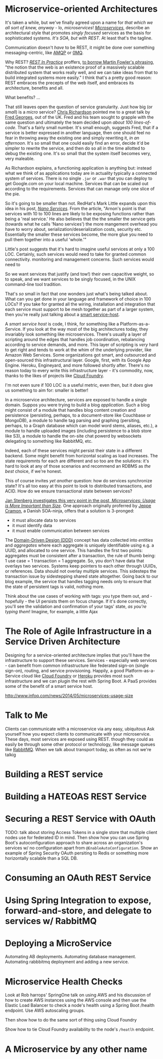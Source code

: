 # Microservice-oriented Architectures 

It's taken a while, but we've finally agreed upon a name for _that which we all sort of knew, anyway_ - lo, _microservices_!  [_Microservices_](http://martinfowler.com/articles/microservices.html),   describe an architectural style that promotes _singly focused_ services as the basis for sophisticated systems. _It's SOA, but with REST_. At least that's the tagline.  

Communication doesn't _have_ to be REST, it might be done over something messaging-centric, like [AMQP](http://rabbitmq.org) or [0MQ](). 

Why REST? [_REST In Practice_](http://www.amazon.com/gp/product/0596805829?ie=UTF8&tag=martinfowlerc-20&linkCode=as2&camp=1789&creative=9325&creativeASIN=0596805829)  proffers, [to borrow Martin Fowler's phrasing](),  "the notion that the web is an existence proof of a massively scalable distributed system that works really well, and we can take ideas from that to build integrated systems more easily." I think that's a pretty good reason: REST embraces the precepts of the web itself, and embraces its architecture, benefits and all.  

What benefits? ...

That still leaves open the question of service granularity. Just how big (or _small_) is a *micro* service? [Chris Richardson](http://twitter.com/crichardson) pointed me to a great talk by [Fred Georges](), out of the UK. Fred and his team sought to grapple with the same question and ultimately the  team decided upon _about 100 lines-of-code_. That's a fairly small number. It's small enough, suggests Fred, that if a service is better expressed in another language, then one should feel no fear in throwing away the existing one and simply rewriting it, _in an afternoon_. It's so small that one could easily find an error, decide it'd be simpler to rewrite the service, and then do so all in the time allotted to debug the existing one. It's so small that the system itself becomes very, very maleable. 

As Richardson explains, a functioning application is anything but: instead what we think of as applications today are in actuality typically a connected system of services. There is no single `.jar` or `.war` that you can deploy to get Google.com on your local machine. Services that can be scaled out according to the requirements. Services that can manage only one slice of the pie. 

So it's going to be smaller than not.  RedHat's Mark Little expands upon this idea in his post, [_Nano Services_](http://www.infoq.com/news/2014/05/nano-services). From the article, "Arnon's point is that services with 10 to 100 lines are likely to be exposing functions rather than being a 'real service.' He also believes that the the smaller the service gets (towards what he calls 'Nano services') the more mangement overhead you have to worry about, serialization/deserialization costs, security etc. Essentially the smaller these services become, the more glue you need to pull them together into a useful 'whole.'" 

Little's post suggests that it's hard to imagine useful services at only a 100 LOC. Certainly, such services would need to take for granted common connectivity. monitoring and management concerns. Such services would need to 

So we want services that justify (and tow!) their own capacitive weight, so to speak, and we want services to be singly focused, in the UNIX command-line tool tradition. 

That's _so_ small in fact that one wonders just what's being talked about. What can you get done in your language and framework of choice in 100 LOCs? If you take for granted all the wiring, installation and integration that each service must support to be mesh together as part of a larger system, then you're really just talking about a  [ smart service-host](http://arnon.me/soa-patterns/service-host/). 


A _smart service host_ is code, I think, for something like a Platform-as-a-Service. If you look at the way most of the big architectures today, they invariably look something like microservices. There's usually a layer of scripting around the edges that handles job coordination, rebalancing according to service demands, and more. This layer of scripting is _very_ hard to get right and tends to work at the whim of the underlying provider, like Amazon Web Services. Some organizations got smart, and outsourced and open-sourced this infrastructural layer. Google, first, with its Google App Engine. Heroku, Engineyard, and more followed shortly after. There's no reason today to every write this infrastructure layer - it's commodity, now, thanks to the likes of projects like [Cloud Foundry](http://cloudfoundry.org). 

I'm not even sure if 100 LOC is a useful metric, even then, but it _does_ give us something to aim for: smaller is better! 

In a microservice architecture, services are exposed to handle a single domain. Suppos you were trying to build a blog _application_. Such a blog might consist of a module that handles blog content creation and persistence (persisting, perhaps, to a document-store like Couchbase or MongoDB), a module to handle tag parsing and graphing (persiting, perhaps, to a Graph database which can model word stems, aliases, etc.), a module to handle uploaded images (including persistence to a blob store like S3), a module to handle the on-site chat powerd by websockets delegating to something like RabbitMQ, etc. 

Indeed, each of these services might persist their state in a different backend. Some might benefit from horizontal scaling as load increases. The state requiremnts for each are different and so too are the solutions: it's hard to look at any of those scenarios and recommend an RDBMS as _the best_ choice, if we're honest.  

This of course invites _yet another_ question: how do services synchronize state?  It's all too easy at this point to look to distributed transactions, and ACID. How do we ensure transactional state between services?   

[Jan Stenberg investigates this very point in the  post, _Microservices: Usage is More Important than Size_](http://www.infoq.com/news/2014/05/microservices-usage-size). One approach originally proferred by [Jeppe Cramon](http://www.cramon.dk/Cramon/Front_page.html), a Danish SOA-ninja, offers that a solution is 3-pronged:

* it must allocate data to services 
* it must identify data
* it must enable communication between services

The [Domain-Driven Design (DDD)](http://en.wikipedia.org/wiki/Domain-driven_design) concept has  data collected into _entities_ and _aggregates_  where each aggregate is uniquely identifiable using e.g. a UUID, and allocated to one service. This handles the first two points: aggregates must be consistent after a transaction, the rule of thumb being: 1 use case = 1 transaction = 1 aggregate. So, you don't have data that overlays two services. Systems keep pointers to each other through UUIDs, or references. Data should not overlay multiple services. This sidesteps the transaction issue by sidestepping shared state altogether. Going back to our blog example, the service that handles tagging needs only to ensure that the state of persistent tags is valid, nothing more.  

Think about the use cases of working with tags: you type them out, and - hopefully - the UI persists them on focus change. If it's done correctly, you'll see the validation and confirmation of your tags' state, _as you're typing them_! Imagine, for example, a little Ajax





# The Role of Agile Infrastructure in a Service Driven Architecture 
Designing for a service-oriented architecture implies that you'll have the infrastructure to support these services. Services - especially web services - can benefit from common infrastructure like federated sign-on (single sign-on),  routing, and service provisioning. Happily, a  good Platform-as-a-Service cloud like [Cloud Foundry](http://run.pivotal.io) or [Heroku](http://heroku.com) provides most such infrastructure and we can plugin the rest with Spring Boot.  A PaaS provides some of the benefit of a smart service host.

http://www.infoq.com/news/2014/05/microservices-usage-size 

# Talk to Me
Clients can communicate with a microservice via any easy, ubiquitous 
Ask yourself how you expect clients to communicate with your microservice. These days, most services are exposed using REST. though they could as easily be through some other protocol or technology, like message queues like [RabbitMQ](http://rabbitmq.org). When we talk about transport today, as often as not we're talkig 

# Building a REST service 

# Building a HATEOAS REST Service


# Securing a REST Service with OAuth 
TODO: talk about storing Access Tokens in a single store that multiple client nodes use for federated ID in mind. Then show how you can use Spring Boot's autoconfiguration approach to share across an organization's services w/ no configuration apart from `@EnableAutoConfiguration`. Show an example of Spring Security OAuth persiting to Redis or something more horizontally scalable than a SQL DB.  

# Consuming an OAuth REST Service 

# Using Spring Integration to expose, forward-and-store, and delegate to services w/ RabbitMQ

# Deploying a MicroService 
Automating AB deployments. Automating database management. Automating rabbbitmq deployment and adding a new service. 

# Microservice Health Checks 

Look at Rob harrops' SpringOne talk on using AWS and his discussion of how to create AWS instances using the AWS console and then use the Elastic Load Balancer to check a node's health using a Spring Boot /health endpoint. Use AWS autoscaling groups.

Then show how to do the same sort of thing using Cloud Foundry

Show how to tie Cloud Foundry availability to the node's `/heatlh` endpoint.  


# A Microservice by any other name

# 
